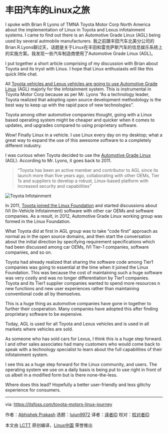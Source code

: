 [#]: collector: (lujun9972)
[#]: translator: (jdh8383)
[#]: reviewer: ( )
[#]: publisher: ( )
[#]: url: ( )
[#]: subject: (Toyota Motors and its Linux Journey)
[#]: via: (https://itsfoss.com/toyota-motors-linux-journey)
[#]: author: (Abhishek Prakash https://itsfoss.com/author/abhishek/)

丰田汽车的Linux之旅
======

I spoke with Brian R Lyons of TMNA Toyota Motor Corp North America about the implementation of Linux in Toyota and Lexus infotainment systems. I came to find out there is an Automotive Grade Linux (AGL) being used by several autmobile manufacturers.
我之前跟丰田汽车北美分公司的Brian.R.Lyons聊过天，话题是关于Linux在丰田和雷克萨斯汽车的信息娱乐系统上的实施方案。我发现一些汽车制造商使用了Automotive Grade Linux (AGL)。

I put together a short article comprising of my discussion with Brian about Toyota and its tryst with Linux. I hope that Linux enthusiasts will like this quick little chat.

All [Toyota vehicles and Lexus vehicles are going to use Automotive Grade Linux][1] (AGL) majorly for the infotainment system. This is instrumental in Toyota Motor Corp because as per Mr. Lyons “As a technology leader, Toyota realized that adopting open source development methodology is the best way to keep up with the rapid pace of new technologies”.

Toyota among other automotive companies thought, going with a Linux based operating system might be cheaper and quicker when it comes to updates, and upgrades compared to using proprietary software.

Wow! Finally Linux in a vehicle. I use Linux every day on my desktop; what a great way to expand the use of this awesome software to a completely different industry.

I was curious when Toyota decided to use the [Automotive Grade Linux][2] (AGL). According to Mr. Lyons, it goes back to 2011.

> “Toyota has been an active member and contributor to AGL since its launch more than five years ago, collaborating with other OEMs, Tier 1s and suppliers to develop a robust, Linux-based platform with increased security and capabilities”

![Toyota Infotainment][3]

In 2011, [Toyota joined the Linux Foundation][4] and started discussions about IVI (In-Vehicle Infotainment) software with other car OEMs and software companies. As a result, in 2012, Automotive Grade Linux working group was formed in the Linux Foundation.

What Toyota did at first in AGL group was to take “code first” approach as normal as in the open source domains, and then start the conversation about the initial direction by specifying requirement specifications which had been discussed among car OEMs, IVI Tier-1 companies, software companies, and so on.

Toyota had already realized that sharing the software code among Tier1 companies was going to essential at the time when it joined the Linux Foundation. This was because the cost of maintaining such a huge software was very costly and was no longer differentiation by Tier1 companies. Toyota and its Tier1 supplier companies wanted to spend more resources n new functions and new user experiences rather than maintaining conventional code all by themselves.

This is a huge thing as automotive companies have gone in together to further their cooperation. Many companies have adopted this after finding proprietary software to be expensive.

Today, AGL is used for all Toyota and Lexus vehicles and is used in all markets where vehicles are sold.

As someone who has sold cars for Lexus, I think this is a huge step forward. I and other sales associates had many customers who would come back to speak with a technology specialist to learn about the full capabilities of their infotainment system.

I see this as a huge step forward for the Linux community, and users. The operating system we use on a daily basis is being put to use right in front of us albeit in a modified form but is there none-the-less.

Where does this lead? Hopefully a better user-friendly and less glitchy experience for consumers.


--------------------------------------------------------------------------------

via: https://itsfoss.com/toyota-motors-linux-journey

作者：[Abhishek Prakash][a]
选题：[lujun9972][b]
译者：[译者ID](https://github.com/译者ID)
校对：[校对者ID](https://github.com/校对者ID)

本文由 [LCTT](https://github.com/LCTT/TranslateProject) 原创编译，[Linux中国](https://linux.cn/) 荣誉推出

[a]: https://itsfoss.com/author/abhishek/
[b]: https://github.com/lujun9972
[1]: https://www.linuxfoundation.org/press-release/2018/01/automotive-grade-linux-hits-road-globally-toyota-amazon-alexa-joins-agl-support-voice-recognition/
[2]: https://www.automotivelinux.org/
[3]: https://i2.wp.com/itsfoss.com/wp-content/uploads/2019/01/toyota-interiors.jpg?resize=800%2C450&ssl=1
[4]: https://www.linuxfoundation.org/press-release/2011/07/toyota-joins-linux-foundation/
